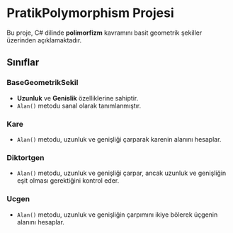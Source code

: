 # PratikPolymorphism Projesi

Bu proje, C# dilinde **polimorfizm** kavramını basit geometrik şekiller üzerinden açıklamaktadır.

## Sınıflar

### BaseGeometrikSekil
- **Uzunluk** ve **Genislik** özelliklerine sahiptir.
- `Alan()` metodu sanal olarak tanımlanmıştır.

### Kare
- `Alan()` metodu, uzunluk ve genişliği çarparak karenin alanını hesaplar.

### Diktortgen
- `Alan()` metodu, uzunluk ve genişliği çarpar, ancak uzunluk ve genişliğin eşit olması gerektiğini kontrol eder.

### Ucgen
- `Alan()` metodu, uzunluk ve genişliğin çarpımını ikiye bölerek üçgenin alanını hesaplar.
